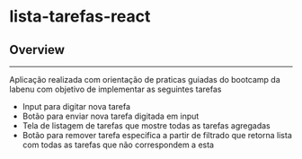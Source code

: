 # lista-tarefas-react

## Overview
---
Aplicação realizada com orientação de praticas guiadas do bootcamp da labenu com objetivo de implementar as seguintes tarefas

- Input para digitar nova tarefa
- Botão para enviar nova tarefa digitada em input
- Tela de listagem de tarefas que mostre todas as tarefas agregadas
- Botão para remover tarefa especifica a partir de filtrado que retorna lista com todas as tarefas que não correspondem a esta 
